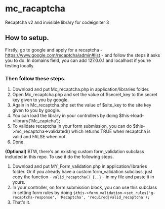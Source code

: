 # mc_racaptcha
Recaptcha v2 and invisible library for codeigniter 3

## How to setup.

Firstly, go to google and apply for a recaptcha - https://www.google.com/recaptcha/admin#list - and follow the steps it asks you to do. In domains field, you can add 127.0.0.1 and localhost if you're testing locally. 

### Then follow these steps.
1. Download and put Mc_recaptcha.php in application/libraries folder.
2. Open Mc_recaptcha.php and set the value of $secret_key to the secret key given to you by google. 
2. Again in Mc_recaptcha.php set the value of $site_key to the site key given to you by google. 
3. You can load the library in your controllers by doing $this->load->library('Mc_captcha');
4. To validate recaptcha in your form submission, you can do $this->mc_recaptcha->validated() which returns TRUE when recaptcha is valid and FALSE when not.
4. Done.


**(Optional)**
BTW, there's an existing custom form_validation subclass included in this repo. To use it do the following steps.
1. Download and put MY_Form_validation.php in application/libraries folder. Or if you already have a custom form_validation subclass, just copy the function - `valid_recaptcha() {..}` - in my file and paste it in yours.
2. In your controller, on form submission block, you can use this subclass in setting form rules by doing `$this->form_validation->set_rules('g-recaptcha-response', 'Recaptcha', 'required|valid_recaptcha');`
3. That's it.
